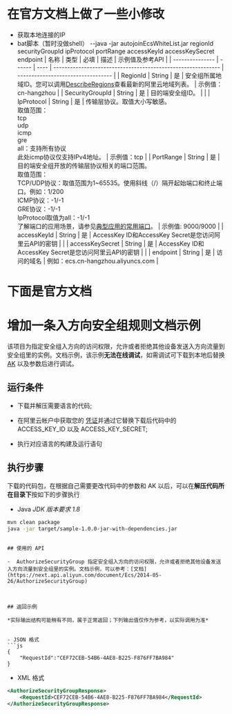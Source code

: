 # 在官方文档上做了一些小修改
- 获取本地连接的IP
- bat脚本（暂时没做shell）
--java -jar autojoinEcsWhiteList.jar regionId securityGroupId ipProtocol portRange accessKeyId accessKeySecret endpoint
| 名称            | 类型   | 必填 | 描述                                                         | 示例值及参考API                    |
| --------------- | ------ | ---- | ------------------------------------------------------------ | ---------------------------------- |
| RegionId        | String | 是   | 安全组所属地域ID。您可以调用[DescribeRegions](https://next.api.aliyun.com/document/Ecs/2014-05-26/DescribeRegions)查看最新的阿里云地域列表。 | 示例值：cn-hangzhou                |
| SecurityGroupId | String | 是   | 目的端安全组ID。                                             |                                    |
| IpProtocol      | String | 是   | 传输层协议。取值大小写敏感。<br />取值范围：<br />tcp<br />udp<br />icmp<br />gre<br />all：支持所有协议<br />此处icmp协议仅支持IPv4地址。 | 示例值：tcp                        |
| PortRange       | String | 是   | 目的端安全组开放的传输层协议相关的端口范围。<br />取值范围：<br />TCP/UDP协议：取值范围为1~65535。使用斜线（/）隔开起始端口和终止端口。例如：1/200<br />ICMP协议：-1/-1<br />GRE协议：-1/-1<br />IpProtocol取值为all：-1/-1<br />了解端口的应用场景，请参见[典型应用的常用端口](https://help.aliyun.com/document_detail/40724.html)。 | 示例值: 9000/9000                  |
| accessKeyId     | String | 是   | AccessKey ID和AccessKey Secret是您访问阿里云API的密钥        |                                    |
| accessKeySecret | String | 是   | AccessKey ID和AccessKey Secret是您访问阿里云API的密钥        |                                    |
| endpoint        | String | 是   | 访问的域名                                                   | 例如：ecs.cn-hangzhou.aliyuncs.com |




# 下面是官方文档
# 增加一条入方向安全组规则文档示例

该项目为指定安全组入方向的访问权限，允许或者拒绝其他设备发送入方向流量到安全组里的实例。文档示例，该示例**无法在线调试**，如需调试可下载到本地后替换 [AK](https://usercenter.console.aliyun.com/#/manage/ak) 以及参数后进行调试。

## 运行条件

- 下载并解压需要语言的代码;

- 在阿里云帐户中获取您的 [凭证](https://usercenter.console.aliyun.com/#/manage/ak)并通过它替换下载后代码中的 ACCESS_KEY_ID 以及 ACCESS_KEY_SECRET;

- 执行对应语言的构建及运行语句

## 执行步骤
下载的代码包，在根据自己需要更改代码中的参数和 AK 以后，可以在**解压代码所在目录下**按如下的步骤执行

- Java
*JDK 版本要求 1.8*
```sh
mvn clean package
java -jar target/sample-1.0.0-jar-with-dependencies.jar
```
```

## 使用的 API

-  AuthorizeSecurityGroup 指定安全组入方向的访问权限，允许或者拒绝其他设备发送入方向流量到安全组里的实例。文档示例，可以参考：[文档](https://next.api.aliyun.com/document/Ecs/2014-05-26/AuthorizeSecurityGroup)



## 返回示例

*实际输出结构可能稍有不同，属于正常返回；下列输出值仅作为参考，以实际调用为准*


- JSON 格式 
```js
{
    "RequestId":"CEF72CEB-54B6-4AE8-B225-F876FF7BA984"
}
```
- XML 格式 
```xml
<AuthorizeSecurityGroupResponse>
    <RequestId>CEF72CEB-54B6-4AE8-B225-F876FF7BA984</RequestId>
</AuthorizeSecurityGroupResponse>
```


